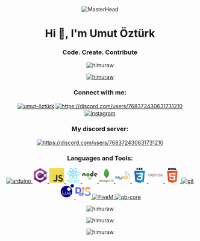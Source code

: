 <p align="center">
  <img src="https://cdn.discordapp.com/attachments/1162023166823116850/1367978372126474304/how-am-i-a7c248.jpg?ex=68168ca3&is=68153b23&hm=f396ce37c0ebf5dfe707447a8b0226439993440af63d900b0d2a923141fb5df4&" alt="MasterHead" />
</p>
<h1 align="center">Hi 👋, I'm Umut Öztürk</h1>
<h3 align="center">Code. Create. Contribute</h3>

<p align="center"> <img src="https://komarev.com/ghpvc/?username=himuraw&label=Profile%20views&color=0e75b6&style=flat" alt="himuraw" /> </p>

<p align="center"> <a href="https://github.com/ryo-ma/github-profile-trophy"><img src="https://github-profile-trophy.vercel.app/?username=himuraw" alt="himuraw" /></a> </p>

<h3 align="center">Connect with me:</h3>
<p align="center">
<a href="https://linkedin.com/in/umut-öztürk-224501344" target="blank"><img align="center" src="https://raw.githubusercontent.com/rahuldkjain/github-profile-readme-generator/master/src/images/icons/Social/linked-in-alt.svg" alt="umut-öztürk" height="30" width="40" /></a>
<a href="https://discord.com/users/768372430631731210" target="blank"><img align="center" src="https://raw.githubusercontent.com/rahuldkjain/github-profile-readme-generator/master/src/images/icons/Social/discord.svg" alt="https://discord.com/users/768372430631731210" height="30" width="40" /></a>
  
<a href="https://www.instagram.com/umut_ozturk006" target="_blank">
  <img align="center" src="https://raw.githubusercontent.com/rahuldkjain/github-profile-readme-generator/master/src/images/icons/Social/instagram.svg" alt="instagram" height="30" width="40" />
</a>
</p>

<h3 align="center">My discord server:</h3>
<p align="center">
<a href="https://discord.gg/nVp5ktAkBf" target="blank"><img align="center" src="https://raw.githubusercontent.com/rahuldkjain/github-profile-readme-generator/master/src/images/icons/Social/discord.svg" alt="https://discord.com/users/768372430631731210" height="30" width="40" /></a>
</p>

<h3 align="center">Languages and Tools:</h3>
<p align="center">
  <!-- Diller -->
  <a href="https://www.arduino.cc/" target="_blank" rel="noreferrer"> 
    <img src="https://cdn.worldvectorlogo.com/logos/arduino-1.svg" alt="arduino" width="40" height="40"/> 
  </a>
  <a href="https://www.w3schools.com/cs/" target="_blank" rel="noreferrer"> 
    <img src="https://raw.githubusercontent.com/devicons/devicon/master/icons/csharp/csharp-original.svg" alt="csharp" width="40" height="40"/> 
  </a>
  
  <!-- JavaScript ile ilgili -->
  <a href="https://developer.mozilla.org/en-US/docs/Web/JavaScript" target="_blank" rel="noreferrer"> 
    <img src="https://raw.githubusercontent.com/devicons/devicon/master/icons/javascript/javascript-original.svg" alt="javascript" width="40" height="40"/> 
  </a>
  <a href="https://reactjs.org/" target="_blank" rel="noreferrer"> 
    <img src="https://raw.githubusercontent.com/devicons/devicon/master/icons/react/react-original-wordmark.svg" alt="react" width="40" height="40"/> 
  </a>
  <a href="https://nodejs.org" target="_blank" rel="noreferrer"> 
    <img src="https://raw.githubusercontent.com/devicons/devicon/master/icons/nodejs/nodejs-original-wordmark.svg" alt="nodejs" width="40" height="40"/> 
  </a>
  
  <!-- SQL ile ilgili -->
  <a href="https://www.mongodb.com/" target="_blank" rel="noreferrer"> 
    <img src="https://raw.githubusercontent.com/devicons/devicon/master/icons/mongodb/mongodb-original-wordmark.svg" alt="mongodb" width="40" height="40"/> 
  </a>
  <a href="https://www.mysql.com/" target="_blank" rel="noreferrer"> 
    <img src="https://raw.githubusercontent.com/devicons/devicon/master/icons/mysql/mysql-original-wordmark.svg" alt="mysql" width="40" height="40"/> 
  </a>
  
  <!-- Diğerleri -->
  <a href="https://www.w3schools.com/css/" target="_blank" rel="noreferrer"> 
    <img src="https://raw.githubusercontent.com/devicons/devicon/master/icons/css3/css3-original-wordmark.svg" alt="css3" width="40" height="40"/> 
  </a>
  <a href="https://expressjs.com" target="_blank" rel="noreferrer"> 
    <img src="https://raw.githubusercontent.com/devicons/devicon/master/icons/express/express-original-wordmark.svg" alt="express" width="40" height="40"/> 
  </a>
  <a href="https://www.w3.org/html/" target="_blank" rel="noreferrer"> 
    <img src="https://raw.githubusercontent.com/devicons/devicon/master/icons/html5/html5-original-wordmark.svg" alt="html5" width="40" height="40"/> 
  </a>
  <a href="https://git-scm.com/" target="_blank" rel="noreferrer"> 
    <img src="https://www.vectorlogo.zone/logos/git-scm/git-scm-icon.svg" alt="git" width="40" height="40"/> 
  </a>
  <a href="https://www.lua.org/" target="_blank" rel="noreferrer">
    <img src="https://raw.githubusercontent.com/devicons/devicon/master/icons/lua/lua-original.svg" alt="lua" width="40" height="40"/>
  </a>
  <a href="https://discord.js.org/" target="_blank" rel="noreferrer">
    <img src="https://raw.githubusercontent.com/devicons/devicon/master/icons/discordjs/discordjs-original.svg" alt="discord.js" width="40" height="40"/>
  </a>
  <a href="https://fivem.net/" target="_blank" rel="noreferrer">
  <img src="https://raw.githubusercontent.com/devicons/devicon/master/icons/fivem/fivem-original.svg" alt="FiveM" width="40" height="40"/>
</a>
<a href="https://github.com/qbcore-framework/qb-core" target="_blank" rel="noreferrer">
  <img src="https://cdn.discordapp.com/attachments/1162023166823116850/1368347994025627729/81791099.png?ex=6817e4e0&is=68169360&hm=87391b22b4415fa6f76014c02a84238a8e67fbe3dbb5c83bb917073d360a9d7e&" alt="qb-core" width="40" height="40"/>
</a>

</p>


<p align="center">
  <img src="https://github-readme-stats.vercel.app/api/top-langs?username=himuraw&show_icons=true&locale=en&layout=compact" alt="himuraw" />
</p>

<p align="center">
  <img src="https://github-contribution-stats.vercel.app/api/?username=HIMURAw" alt="himuraw" />
</p>

<p align="center">
  <img src="https://github-readme-streak-stats.herokuapp.com/?user=himuraw&" alt="himuraw" />
</p>
